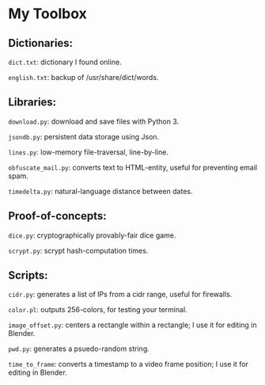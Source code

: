 My Toolbox
==========

Dictionaries:
-------------

`dict.txt`: dictionary I found online.

`english.txt`: backup of /usr/share/dict/words.



Libraries:
----------

`download.py`: download and save files with Python 3.

`jsondb.py`: persistent data storage using Json.

`lines.py`: low-memory file-traversal, line-by-line.

`obfuscate_mail.py`: converts text to HTML-entity, useful for preventing email spam.

`timedelta.py`: natural-language distance between dates.



Proof-of-concepts:
------------------

`dice.py`: cryptographically provably-fair dice game.

`scrypt.py`: scrypt hash-computation times.



Scripts:
--------

`cidr.py`: generates a list of IPs from a cidr range, useful for firewalls.

`color.pl`: outputs 256-colors, for testing your terminal.

`image_offset.py`: centers a rectangle within a rectangle; I use it for editing in Blender.

`pwd.py`: generates a psuedo-random string.

`time_to_frame`: converts a timestamp to a video frame position; I use it for editing in Blender.
